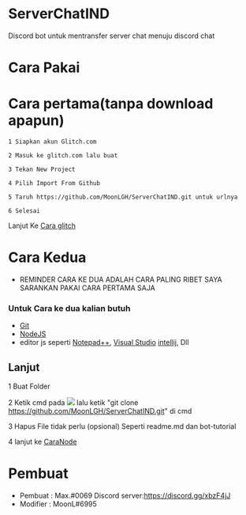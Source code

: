 # ServerChatIND

Discord bot untuk mentransfer server chat menuju discord chat

# Cara Pakai 

# Cara pertama(tanpa download apapun)
```
1 Siapkan akun Glitch.com
```
```
2 Masuk ke glitch.com lalu buat 
```
```
3 Tekan New Project
```
```
4 Pilih Import From Github
```
```
5 Taruh https://github.com/MoonLGH/ServerChatIND.git untuk urlnya
```
```
6 Selesai 
```
Lanjut Ke [Cara glitch](https://github.com/MoonLGH/ServerChatIND/blob/master/Bot%20Tutorial/CaraGlitch)


# Cara Kedua

* REMINDER CARA KE DUA ADALAH CARA PALING RIBET SAYA SARANKAN PAKAI CARA PERTAMA SAJA

### Untuk Cara ke dua kalian butuh 
* [Git](https://git-scm.com/)
* [NodeJS](www.nodejs.org/)
* editor js seperti [Notepad++](https://notepad-plus-plus.org/downloads/), [Visual Studio](https://visualstudio.microsoft.com/) [intellij](https://www.jetbrains.com/idea/), Dll

## Lanjut

1 Buat Folder 

2 Ketik cmd pada <img src="https://cdn.discordapp.com/attachments/709050774499491884/735862032641032212/unknown.png"> lalu ketik "git clone https://github.com/MoonLGH/ServerChatIND.git" di cmd

3 Hapus File tidak perlu (opsional) 
 Seperti readme.md dan bot-tutorial
 
4 lanjut ke [CaraNode](https://github.com/MoonLGH/ServerChatIND/blob/master/Bot%20Tutorial/CaraNode)

# Pembuat

* Pembuat : Max.#0069 Discord server:https://discord.gg/xbzF4jJ
* Modifier : MoonL#6995

